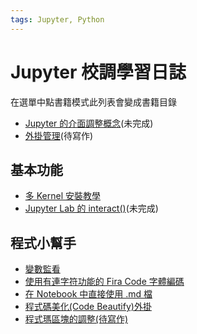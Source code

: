 ```yaml
---
tags: Jupyter, Python
---
```


# Jupyter 校調學習日誌

在選單中點書籍模式此列表會變成書籍目錄

- [Jupyter 的介面調整概念](/8EiECA3bRhagqDQkTlVCww)(未完成)
- [外掛管理]()(待寫作)

## 基本功能

- [多 Kernel 安裝教學](/_aPMq4OzSSOOsGOkwoOGNA)
- [Jupyter Lab 的 interact()](/BeivKRmsTsi5ePQcSHe5Qg)(未完成)

## 程式小幫手

- [變數監看](/jM_wwTbCQ5iQRXsAecQdoQ)
- [使用有連字符功能的 Fira Code 字體編碼](/i0vmxRINTKerCR5-wAN1nA)
- [在 Notebook 中直接使用 .md 檔](/er3uqTE-QPGFAUp5CDSdiA)
- [程式碼美化(Code Beautify)外掛](/VcJgFBBZT2KZX8TUJNP8rA)
- [程式瑪區塊的調整(待寫作)]()
